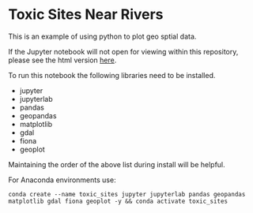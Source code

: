 # Toxic Sites Near Rivers

This is an example of using python to plot geo sptial data.

If the Jupyter notebook will not open for viewing within this repository, please see the html version [here](https://markcruse.github.io/toxic-inventory-sites-near-rivers/).

To run this notebook the following libraries need to be installed.
- jupyter
- jupyterlab
- pandas
- geopandas
- matplotlib
- gdal
- fiona
- geoplot

Maintaining the order of the above list during install will be helpful.

For Anaconda environments use:

```conda create --name toxic_sites jupyter jupyterlab pandas geopandas matplotlib gdal fiona geoplot -y && conda activate toxic_sites```